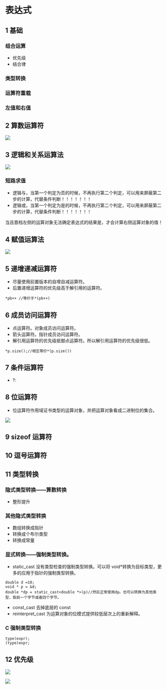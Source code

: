 # 表达式

## 1 基础

### 组合运算

- 优先级
- 结合律

### 类型转换

### 运算符重载

### 左值和右值

## 2 算数运算符

![](image/2021-03-04-17-25-36.png)

## 3 逻辑和关系运算法

![](image/2021-03-04-17-26-34.png)

### 短路求值

- 逻辑与，当第一个判定为否的时候，不再执行第二个判定，可以用来屏蔽第二步的计算，代替条件判断！！！！！！！
- 逻辑或，当第一个判定为是的时候，不再执行第二个判定，可以用来屏蔽第二步的计算，代替条件判断！！！！！！！

当且晋档左侧的运算对象无法确定表达式的结果是，才会计算右侧运算对象的值！

## 4 赋值运算法

![](image/2021-03-04-17-30-19.png)

## 5 递增递减运算符

- 尽量使用前置版本的自增自减运算符。
- 后置递增运算符的优先级高于解引用的运算符。

```
*pb++ //等价于*(pb++)
```

## 6 成员访问运算符

- 点运算符。对象成员访问运算符。
- 箭头运算符。指针成员访问运算符。
- 解引用运算符的优先级抵御点运算符。所以解引用运算符的优先级很低。

```
*p.size();//相互等价*(p.size())
```

## 7 条件运算符

- ?:

## 8 位运算符

- 位运算符作用域证书类型的运算对象，并把运算对象看成二进制位的集合。

![](image/2021-03-04-17-39-49.png)

## 9 sizeof 运算符

## 10 逗号运算符

## 11 类型转换

### 隐式类型转换——算数转换

- 整形提升

### 其他隐式类型转换

- 数组转换成指针
- 转换成个布尔类型
- 转换成常量

### 显式转换——强制类型转换。

- static_cast 没有类型检查的强制类型转换。可以将 void\*转换为目标类型，更多的应用于指针的强制类型转换。

```
double d =10;
void * p = &d;
double *dp = static_cast<double *>(p)//然后正常使用dp。也可以转换为其他类型，取前一个字节或者四个字节。
```

- const_cast 去掉底层的 const
- reinterpret_cast 为运算对象的位模式提供较低层次上的重新解释。

### C 强制类型转换

```
type(expr);
(type)expr;
```

## 12 优先级

![](image/2021-03-04-20-43-17.png)

![](image/2021-03-04-20-43-53.png)
